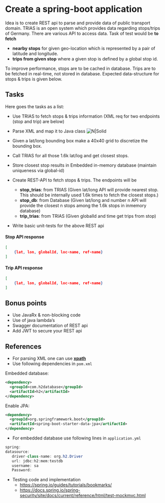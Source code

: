 # Create a spring-boot application
Idea is to create REST api to parse and provide data of public transport domain. TRIAS is an open system which provides data regarding stops/trips of Germany. There are various API to access data. Task of test would be **to fetch** 

  - **nearby stops** for given geo-location which is represented by a pair of latitude and longitude.
  - **trips from given stop** where a given stop is defined by a global stop id.

To improve performance, stops are to be cached in database. Trips are to be fetched in real-time, not stored in database. Expected data-structure for stops & trips is given below.

## Tasks

Here goes the tasks as a list:
* Use TRIAS to fetch stops & trips information (XML req for two endpoints (stop and trip) are below)
* Parse XML and map it to Java class 
![N|Solid](http://i.imgur.com/FEjZw6F.png)
* Given a lat/long bounding box make a 40x40 grid to discretize the bounding box.
* Call TRIAS for all those 1.6k lat/log and get closest stops.
* Store closest stop results in Embedded in-memory database (maintain uniqueness via global-id)
* Create REST-API to fetch stops & trips. The endpoints will be
    * **stop_trias**: from TRIAS (Given lat/long API will provide nearest stop. This should be internally used 1.6k times to fetch the closest stops.)
    * **stop_db**: from Database (Given lat/long and number n API will provide the closest n stops among the 1.6k stops in inmemory database)
    * **trip_trias**: from TRIAS (Given globalId and time get trips from stop)

* Write basic unit-tests for the above REST api

#### Stop API response

```json
[
    {lat, lon, globalId, loc-name, ref-name}
]
```
#### Trip API response

```json
[
    {lat, lon, globalId, loc-name, ref-name}
]
```

## Bonus points
* Use JavaRx & non-blocking code
* Use of java lambda’s
* Swagger documentation of REST api
* Add JWT to secure your REST api

## References
* For parsing XML one can use  [**xpath**](https://docs.oracle.com/javase/tutorial/jaxp/xslt/xpath.html)
* Use following dependencies in `pom.xml`

Embedded database:
 ```xml
<dependency>
   <groupId>com.h2database</groupId>
   <artifactId>h2</artifactId>
</dependency>
```
Enable JPA:
 ```xml
<dependency>
   <groupId>org.springframework.boot</groupId>
   <artifactId>spring-boot-starter-data-jpa</artifactId>
</dependency>
``` 
* For embedded database use following lines in `application.yml`
```java
spring:
datasource:
   driver-class-name: org.h2.Driver
   url: jdbc:h2:mem:testdb
   username: sa
   Password:
``` 
* Testing code and implementation
    * https://spring.io/guides/tutorials/bookmarks/
    * https://docs.spring.io/spring-security/site/docs/current/reference/html/test-mockmvc.html
